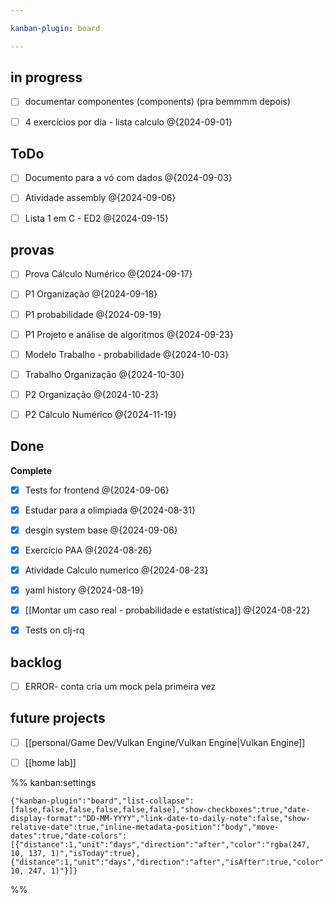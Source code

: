 ```yaml
---

kanban-plugin: board

---
```


## in progress

- [ ] documentar componentes (components) (pra bemmmm depois)
- [ ] 4 exercícios por dia - lista calculo @{2024-09-01}


## ToDo

- [ ] Documento para a vó com dados @{2024-09-03}
- [ ] Atividade assembly @{2024-09-06}
- [ ] Lista 1 em C - ED2 @{2024-09-15}


## provas

- [ ] Prova Cálculo Numérico @{2024-09-17}
- [ ] P1 Organização @{2024-09-18}
- [ ] P1 probabilidade @{2024-09-19}
- [ ] P1 Projeto e análise de algoritmos @{2024-09-23}
- [ ] Modelo Trabalho - probabilidade @{2024-10-03}
- [ ] Trabalho Organização @{2024-10-30}
- [ ] P2 Organização @{2024-10-23}
- [ ] P2 Cálculo Numérico @{2024-11-19}


## Done

**Complete**
- [x] Tests for frontend @{2024-09-06}
- [x] Estudar para a olimpiada @{2024-08-31}
- [x] desgin system base @{2024-09-06}
- [x] Exercício PAA @{2024-08-26}
- [x] Atividade Calculo numerico @{2024-08-23}
- [x] yaml history @{2024-08-19}
- [x] [[Montar um caso real - probabilidade e estatística]]
	@{2024-08-22}
- [x] Tests on clj-rq


## backlog

- [ ] ERROR- conta cria um mock pela primeira vez


## future projects

- [ ] [[personal/Game Dev/Vulkan Engine/Vulkan Engine|Vulkan Engine]]
- [ ] [[home lab]]




%% kanban:settings
```
{"kanban-plugin":"board","list-collapse":[false,false,false,false,false,false],"show-checkboxes":true,"date-display-format":"DD-MM-YYYY","link-date-to-daily-note":false,"show-relative-date":true,"inline-metadata-position":"body","move-dates":true,"date-colors":[{"distance":1,"unit":"days","direction":"after","color":"rgba(247, 10, 137, 1)","isToday":true},{"distance":1,"unit":"days","direction":"after","isAfter":true,"color":"rgba(152, 10, 247, 1)"}]}
```
%%